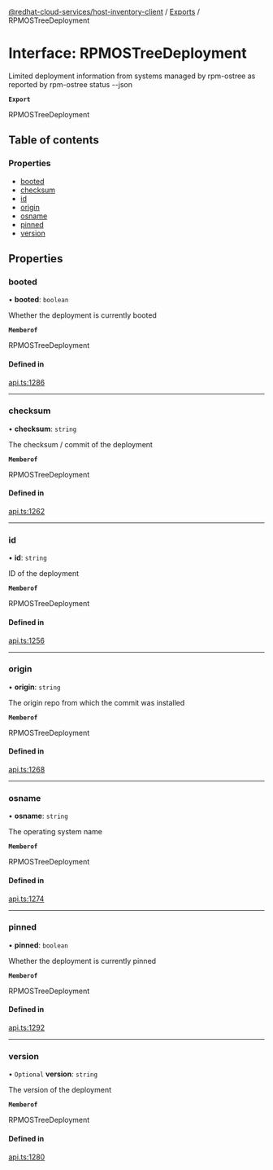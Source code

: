 [@redhat-cloud-services/host-inventory-client](../README.md) / [Exports](../modules.md) / RPMOSTreeDeployment

# Interface: RPMOSTreeDeployment

Limited deployment information from systems managed by rpm-ostree as reported by rpm-ostree status --json

**`Export`**

RPMOSTreeDeployment

## Table of contents

### Properties

- [booted](RPMOSTreeDeployment.md#booted)
- [checksum](RPMOSTreeDeployment.md#checksum)
- [id](RPMOSTreeDeployment.md#id)
- [origin](RPMOSTreeDeployment.md#origin)
- [osname](RPMOSTreeDeployment.md#osname)
- [pinned](RPMOSTreeDeployment.md#pinned)
- [version](RPMOSTreeDeployment.md#version)

## Properties

### booted

• **booted**: `boolean`

Whether the deployment is currently booted

**`Memberof`**

RPMOSTreeDeployment

#### Defined in

[api.ts:1286](https://github.com/RedHatInsights/javascript-clients/blob/main/packages/host-inventory/api.ts#L1286)

___

### checksum

• **checksum**: `string`

The checksum / commit of the deployment

**`Memberof`**

RPMOSTreeDeployment

#### Defined in

[api.ts:1262](https://github.com/RedHatInsights/javascript-clients/blob/main/packages/host-inventory/api.ts#L1262)

___

### id

• **id**: `string`

ID of the deployment

**`Memberof`**

RPMOSTreeDeployment

#### Defined in

[api.ts:1256](https://github.com/RedHatInsights/javascript-clients/blob/main/packages/host-inventory/api.ts#L1256)

___

### origin

• **origin**: `string`

The origin repo from which the commit was installed

**`Memberof`**

RPMOSTreeDeployment

#### Defined in

[api.ts:1268](https://github.com/RedHatInsights/javascript-clients/blob/main/packages/host-inventory/api.ts#L1268)

___

### osname

• **osname**: `string`

The operating system name

**`Memberof`**

RPMOSTreeDeployment

#### Defined in

[api.ts:1274](https://github.com/RedHatInsights/javascript-clients/blob/main/packages/host-inventory/api.ts#L1274)

___

### pinned

• **pinned**: `boolean`

Whether the deployment is currently pinned

**`Memberof`**

RPMOSTreeDeployment

#### Defined in

[api.ts:1292](https://github.com/RedHatInsights/javascript-clients/blob/main/packages/host-inventory/api.ts#L1292)

___

### version

• `Optional` **version**: `string`

The version of the deployment

**`Memberof`**

RPMOSTreeDeployment

#### Defined in

[api.ts:1280](https://github.com/RedHatInsights/javascript-clients/blob/main/packages/host-inventory/api.ts#L1280)
